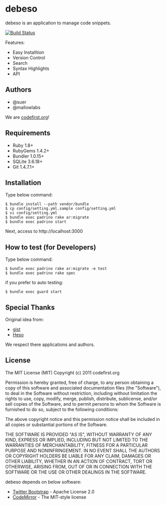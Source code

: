 debeso
=======================

debeso is an application to manage code snippets.

[![Build Status](http://travis-ci.org/codefirst/debeso.png)](http://travis-ci.org/codefirst/debeso)

Features:

 * Easy Installtion
 * Version Control
 * Search
 * Syntax Highlights
 * API

Authors
-----------------------

 * @suer
 * @mallowlabs

 We are [codefirst.org](https://codefirst.org)!

Requirements
-----------------------
 * Ruby 1.8+
 * RubyGems 1.4.2+
 * Bundler 1.0.15+
 * SQLite 3.6.18+
 * Git 1.4.7.1+

Installation
-----------------------

Type below command:

    $ bundle install --path vendor/bundle
    $ cp config/setting.yml.sample config/setting.yml
    $ vi config/setting.yml
    $ bundle exec padrino rake ar:migrate
    $ bundle exec padrino start

Next, access to http://localhost:3000

How to test (for Developers)
-----------------------

Type below command:

    $ bundle exec padrino rake ar:migrate -e test
    $ bundle exec padrino rake spec

if you prefer to auto testing:

    $ bundle exec guard start

Special Thanks
-----------------------

Original idea from:

 * [gist](https://gist.github.com/)
 * [Heso](https://github.com/lanius/heso/)

We respect there applications and authors.

License
-----------------------

The MIT License (MIT) Copyright (c) 2011 codefirst.org

Permission is hereby granted, free of charge, to any person obtaining a copy of this software and associated documentation files (the "Software"), to deal in the Software without restriction, including without limitation the rights to use, copy, modify, merge, publish, distribute, sublicense, and/or sell copies of the Software, and to permit persons to whom the Software is furnished to do so, subject to the following conditions:

The above copyright notice and this permission notice shall be included in all copies or substantial portions of the Software.

THE SOFTWARE IS PROVIDED "AS IS", WITHOUT WARRANTY OF ANY KIND, EXPRESS OR IMPLIED, INCLUDING BUT NOT LIMITED TO THE WARRANTIES OF MERCHANTABILITY, FITNESS FOR A PARTICULAR PURPOSE AND NONINFRINGEMENT. IN NO EVENT SHALL THE AUTHORS OR COPYRIGHT HOLDERS BE LIABLE FOR ANY CLAIM, DAMAGES OR OTHER LIABILITY, WHETHER IN AN ACTION OF CONTRACT, TORT OR OTHERWISE, ARISING FROM, OUT OF OR IN CONNECTION WITH THE SOFTWARE OR THE USE OR OTHER DEALINGS IN THE SOFTWARE.


debeso depends on below software:

 * [Twitter Bootstrap](http://twitter.github.com/bootstrap/) - Apache License 2.0
 * [CodeMirror](http://codemirror.net/) - The MIT-style license

